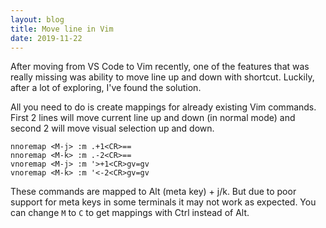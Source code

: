 ```yaml
---
layout: blog
title: Move line in Vim
date: 2019-11-22
---
```


After moving from VS Code to Vim recently, one of the features that was
really missing was ability to move line up and down with shortcut.
Luckily, after a lot of exploring, I've found the solution.

All you need to do is create mappings for already existing Vim commands.
First 2 lines will move current line up and down (in normal mode) and
second 2 will move visual selection up and down.

```vim
nnoremap <M-j> :m .+1<CR>==
nnoremap <M-k> :m .-2<CR>==
vnoremap <M-j> :m '>+1<CR>gv=gv
vnoremap <M-k> :m '<-2<CR>gv=gv
```

These commands are mapped to Alt (meta key) + j/k. But due to poor
support for meta keys in some terminals it may not work as expected. You
can change `M` to `C` to get mappings with Ctrl instead of Alt.
